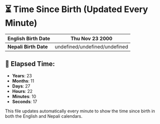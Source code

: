 # ⏳ Time Since Birth (Updated Every Minute)

| **English Birth Date** | Thu Nov 23 2000 |
|------------------------|-------------------------------------|
| **Nepali Birth Date**  | undefined/undefined/undefined                  |

## 📅 Elapsed Time:

- **Years**: 23
- **Months**: 11
- **Days**: 27
- **Hours**: 22
- **Minutes**: 10
- **Seconds**: 17

This file updates automatically every minute to show the time since birth in both the English and Nepali calendars.